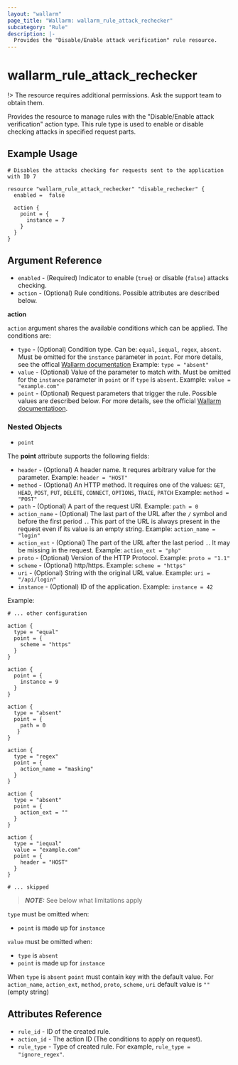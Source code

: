 ```yaml
---
layout: "wallarm"
page_title: "Wallarm: wallarm_rule_attack_rechecker"
subcategory: "Rule"
description: |-
  Provides the "Disable/Enable attack verification" rule resource.
---
```


# wallarm_rule_attack_rechecker

!> The resource requires additional permissions. Ask the support team to obtain them.

Provides the resource to manage rules with the "Disable/Enable attack verification" action type. This rule type is used to enable or disable checking attacks in specified request parts.

## Example Usage

```hcl
# Disables the attacks checking for requests sent to the application with ID 7

resource "wallarm_rule_attack_rechecker" "disable_rechecker" {
  enabled =  false

  action {
    point = {
      instance = 7
    }
  }
}

```

## Argument Reference

* `enabled` - (Required) Indicator to enable (`true`) or disable (`false`) attacks checking.
* `action` - (Optional) Rule conditions. Possible attributes are described below.

**action**

`action` argument shares the available
conditions which can be applied. The conditions are:

* `type` - (Optional) Condition type. Can be: `equal`, `iequal`, `regex`, `absent`. Must be omitted for the `instance` parameter in `point`.
  For more details, see the offical [Wallarm documentation](https://docs.wallarm.com/user-guides/rules/add-rule/#condition-types)
  Example:
  `type = "absent"`
* `value` - (Optional) Value of the parameter to match with. Must be omitted for the `instance` parameter in `point` or if `type` is `absent`.
  Example:
  `value = "example.com"`
* `point` - (Optional) Request parameters that trigger the rule. Possible values are described below. For more details, see the official [Wallarm documentatioon](https://docs.wallarm.com/user-guides/rules/request-processing/#identifying-and-parsing-the-request-parts).

### Nested Objects

* `point`

The **point** attribute supports the following fields:
  * `header` - (Optional) A header name. It requres arbitrary value for the parameter.
  Example:
  `header = "HOST"`
  * `method` - (Optional) An HTTP method. It requires one of the values: `GET`, `HEAD`, `POST`, `PUT`, `DELETE`, `CONNECT`, `OPTIONS`, `TRACE`, `PATCH`
  Example:
  `method = "POST"`
  * `path` - (Optional) A part of the request URI.
  Example:
  `path = 0`
  * `action_name` - (Optional) The last part of the URL after the `/` symbol and before the first period `.`. This part of the URL is always present in the request even if its value is an empty string.
  Example:
  `action_name = "login"`
  * `action_ext` - (Optional) The part of the URL after the last period `.`. It may be missing in the request.
  Example:
  `action_ext = "php"`
  * `proto` - (Optional) Version of the HTTP Protocol.
  Example:
  `proto = "1.1"`
  * `scheme` - (Optional) http/https.
  Example:
  `scheme = "https"` 
  * `uri` - (Optional) String with the original URL value.
  Example:
  `uri = "/api/login"` 
  * `instance` - (Optional) ID of the application.
  Example:
  `instance = 42`

Example:

  ```hcl
  # ... other configuration

  action {
    type = "equal"
    point = {
      scheme = "https"
    }
  }

  action {
    point = {
      instance = 9
    }
  }
  
  action {
    type = "absent"
    point = {
      path = 0
     }
  }

  action {
    type = "regex"
    point = {
      action_name = "masking"
    }
  }

  action {
    type = "absent"
    point = {
      action_ext = ""
    }
  }

  action {
    type = "iequal"
    value = "example.com"
    point = {
      header = "HOST"
    }
  }

  # ... skipped
  ```

> **_NOTE:_**
See below what limitations apply

`type` must be omitted when:
- `point` is made up for `instance`

`value` must be omitted when: 
- `type` is `absent`
- `point` is made up for `instance`

When `type` is `absent`
`point` must contain key with the default value. For `action_name`, `action_ext`, `method`, `proto`, `scheme`, `uri` default value is `""` (empty string)

## Attributes Reference

* `rule_id` - ID of the created rule.
* `action_id` - The action ID (The conditions to apply on request).
* `rule_type` - Type of   created rule. For example, `rule_type = "ignore_regex"`.

